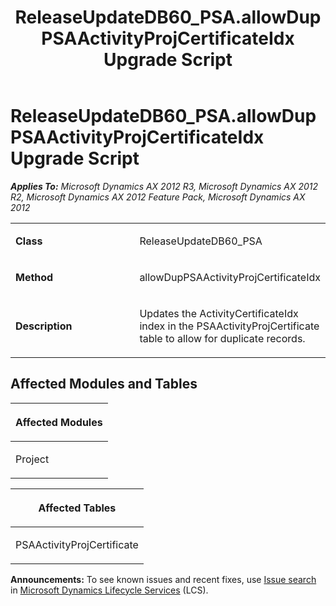 ﻿---
title: ReleaseUpdateDB60_PSA.allowDupPSAActivityProjCertificateIdx Upgrade Script
TOCTitle: ReleaseUpdateDB60_PSA.allowDupPSAActivityProjCertificateIdx Upgrade Script
ms:assetid: 1641e6f8-4930-8bc2-8197-da55ef865448
ms:mtpsurl: https://msdn.microsoft.com/en-us/library/JJ718552(v=AX.60)
ms:contentKeyID: 49706837
ms.date: 05/18/2015
mtps_version: v=AX.60
---

# ReleaseUpdateDB60\_PSA.allowDupPSAActivityProjCertificateIdx Upgrade Script 


_**Applies To:** Microsoft Dynamics AX 2012 R3, Microsoft Dynamics AX 2012 R2, Microsoft Dynamics AX 2012 Feature Pack, Microsoft Dynamics AX 2012_

<table>
<colgroup>
<col style="width: 50%" />
<col style="width: 50%" />
</colgroup>
<tbody>
<tr class="odd">
<td><p><strong>Class</strong></p></td>
<td><p>ReleaseUpdateDB60_PSA</p></td>
</tr>
<tr class="even">
<td><p><strong>Method</strong></p></td>
<td><p>allowDupPSAActivityProjCertificateIdx</p></td>
</tr>
<tr class="odd">
<td><p><strong>Description</strong></p></td>
<td><p>Updates the ActivityCertificateIdx index in the PSAActivityProjCertificate table to allow for duplicate records.</p></td>
</tr>
</tbody>
</table>


## Affected Modules and Tables

<table>
<colgroup>
<col style="width: 100%" />
</colgroup>
<thead>
<tr class="header">
<th><p>Affected Modules</p></th>
</tr>
</thead>
<tbody>
<tr class="odd">
<td><p>Project</p></td>
</tr>
</tbody>
</table>


<table>
<colgroup>
<col style="width: 100%" />
</colgroup>
<thead>
<tr class="header">
<th><p>Affected Tables</p></th>
</tr>
</thead>
<tbody>
<tr class="odd">
<td><p>PSAActivityProjCertificate</p></td>
</tr>
</tbody>
</table>

  
**Announcements:** To see known issues and recent fixes, use [Issue search](http://go.microsoft.com/fwlink/?linkid=389258) in [Microsoft Dynamics Lifecycle Services](http://go.microsoft.com/fwlink/?linkid=306505) (LCS).

